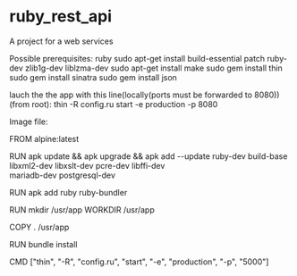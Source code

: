 # ruby_rest_api
A project for a web services

Possible prerequisites:
ruby
sudo apt-get install build-essential patch ruby-dev zlib1g-dev liblzma-dev
sudo apt-get install make
sudo gem install thin
sudo gem install sinatra
sudo gem install json

lauch the the app with this line(locally(ports must be forwarded to 8080))(from root):
thin -R config.ru start -e production -p 8080


Image file:

FROM alpine:latest

RUN apk update && apk upgrade &&  apk add --update ruby-dev build-base \
  libxml2-dev libxslt-dev pcre-dev libffi-dev \
  mariadb-dev postgresql-dev

RUN apk add ruby ruby-bundler

RUN mkdir /usr/app
WORKDIR /usr/app

COPY . /usr/app

RUN bundle install

CMD ["thin", "-R", "config.ru", "start", "-e", "production", "-p", "5000"]
